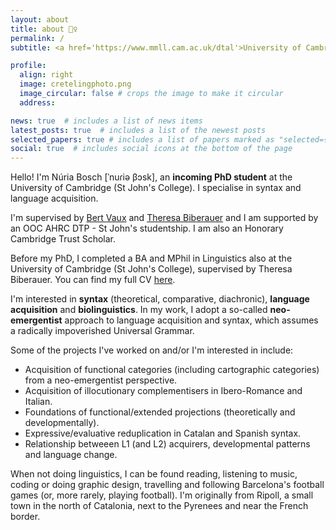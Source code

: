 ```yaml
---
layout: about
title: about 🙋‍♀️
permalink: /
subtitle: <a href='https://www.mmll.cam.ac.uk/dtal'>University of Cambridge</a>. nb611 [at] cam.ac.uk

profile:
  align: right
  image: cretelingphoto.png
  image_circular: false # crops the image to make it circular
  address:

news: true  # includes a list of news items
latest_posts: true  # includes a list of the newest posts
selected_papers: true # includes a list of papers marked as "selected={true}"
social: true  # includes social icons at the bottom of the page
---
```


Hello! I'm Núria Bosch [ˈnuɾiə βɔsk], an **incoming PhD student** at the University of Cambridge (St John's College). I specialise in syntax and language acquisition.

I'm supervised by [Bert Vaux](https://www.mmll.cam.ac.uk/bv230) and [Theresa Biberauer](https://www.mmll.cam.ac.uk/dr-theresa-biberauer) and I am supported by an OOC AHRC DTP - St John's studentship. I am also an Honorary Cambridge Trust Scholar.

Before my PhD, I completed a BA and MPhil in Linguistics also at the University of Cambridge (St John's College), supervised by Theresa Biberauer. You can find my full CV [here](https://nuria-bosch.github.io/assets/pdf/cv.pdf).

I'm interested in **syntax** (theoretical, comparative, diachronic), **language acquisition** and **biolinguistics**. In my work, I adopt a so-called **neo-emergentist** approach to language acquisition and syntax, which assumes a radically impoverished Universal Grammar.

Some of the projects I've worked on and/or I'm interested in include:

- Acquisition of functional categories (including cartographic categories) from a neo-emergentist perspective.
- Acquisition of illocutionary complementisers in Ibero-Romance and Italian.
- Foundations of functional/extended projections (theoretically and developmentally).
- Expressive/evaluative reduplication in Catalan and Spanish syntax.
- Relationship betweeen L1 (and L2) acquirers, developmental patterns and language change. 

When not doing linguistics, I can be found reading, listening to music, coding or doing graphic design, travelling and following Barcelona's football games (or, more rarely, playing football). I'm originally from Ripoll, a small town in the north of Catalonia, next to the Pyrenees and near the French border.
